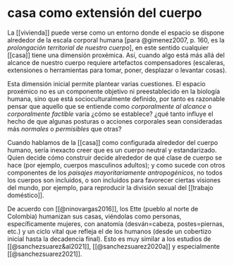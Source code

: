 # casa como extensión del cuerpo
La [[vivienda]] puede verse como un entorno donde el espacio se dispone alrededor de la escala corporal humana \[para @gimenez2007, p. 160, es la *prolongación territorial de nuestro cuerpo*\], en este sentido cualquier [[casa]] tiene una dimensión proxémica. Así, cuando algo está más allá del alcance de nuestro cuerpo requiere artefactos compensadores (escaleras, extensiones o herramientas para tomar, poner, desplazar o levantar cosas).

Esta dimensión inicial permite plantear varias cuestiones. El espacio proxémico no es un componente objetivo ni preestablecido en la biología humana, sino que está socioculturalmente definido, por tanto es razonable pensar que aquello que se entiende como *corporalmente al alcance* o *corporalmente factible* varía ¿cómo se establece? ¿qué tanto influye el hecho de que algunas posturas o acciones corporales sean consideradas más *normales* o *permisibles* que otras?

Cuando hablamos de la [[casa]] como configurada alrededor del cuerpo humano, sería inexacto creer que es un cuerpo neutral y estandarizado. Quien decide cómo construir decide alrededor de qué clase de cuerpo se hace (por ejemplo, cuerpos masculinos adultos); y como sucede con otros componentes de los *paisajes mayoritariamente antropogénicos*, no todos los cuerpos son incluidos, o son incluidos para favorecer ciertas visiones del mundo, por ejemplo, para reproducir la división sexual del [[trabajo doméstico]].

De acuerdo con [[@ninovargas2016]], los Ette (pueblo al norte de Colombia) humanizan sus casas, viéndolas como personas, específicamente mujeres, con anatomía (desván=cabeza, postes=piernas, etc.) y un ciclo vital que refleja el de los humanos (desde un cobertizo inicial hasta la decadencia final). Esto es muy similar a los estudios de [[@sanchezsuarez&al2021]], [[@sanchezsuarez2020a]] y especialmente [[@sanchezsuarez2021]].
